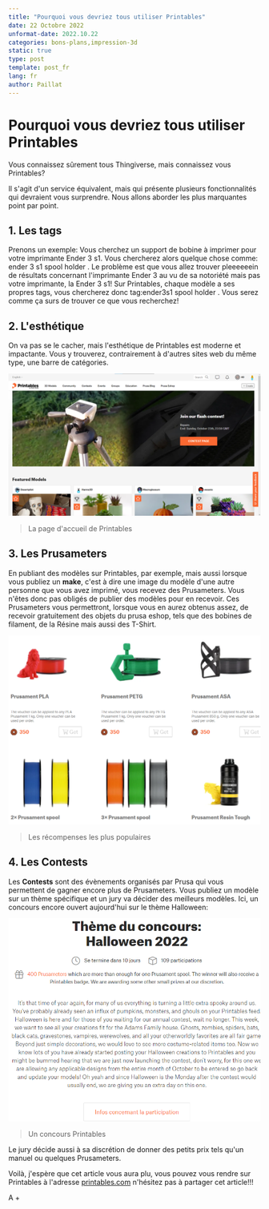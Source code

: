 ```yaml
---
title: "Pourquoi vous devriez tous utiliser Printables"
date: 22 Octobre 2022
unformat-date: 2022.10.22
categories: bons-plans,impression-3d
static: true
type: post
template: post_fr
lang: fr
author: Paillat
---
```


<!-- <img src="<!-- image ->" alt="post main image" class="post-main-image"> -->

# Pourquoi vous devriez tous utiliser Printables

Vous connaissez sûrement tous Thingiverse, mais connaissez vous Printables?

Il s'agit d'un service équivalent, mais qui présente plusieurs fonctionnalités qui devraient vous surprendre. Nous allons aborder les plus marquantes point par point.

## 1. Les tags

Prenons un exemple: Vous cherchez un support de bobine à imprimer pour votre imprimante Ender 3 s1. Vous chercherez alors quelque chose comme: ender 3 s1 spool holder . Le problème est que vous allez trouver pleeeeeein de résultats concernant l'imprimante Ender 3 au vu de sa notoriété mais pas votre imprimante, la Ender 3 s1! Sur Printables, chaque modèle a ses propres tags, vous chercherez donc tag:ender3s1 spool holder . Vous serez comme ça surs de trouver ce que vous recherchez!

## 2. L'esthétique

On va pas se le cacher, mais l'esthétique de Printables est moderne et impactante. Vous y trouverez, contrairement à d'autres sites web du même type, une barre de catégories.

<div class="images">
<div class="image">
<img src="/images/pourquoi-utiliser-printables/homepage.png" alt="homepage">
<blockquote class="image-caption">La page d'accueil de Printables</blockquote>
</div>
</div>

## 3. Les Prusameters

En publiant des modèles sur Printables, par exemple, mais aussi lorsque vous publiez un **make**, c'est à dire une image du modèle d'une autre personne que vous avez imprimé, vous recevez des Prusameters. Vous n'êtes donc pas obligés de publier des modèles pour en recevoir. Ces Prusameters vous permettront, lorsque vous en aurez obtenus assez, de recevoir gratuitement des objets du prusa eshop, tels que des bobines de filament, de la Résine mais aussi des T-Shirt.

<div class="images">
<div class="image">
<img src="/images/pourquoi-utiliser-printables/rewards.png" alt="rewards">
<blockquote class="image-caption">Les récompenses les plus populaires</blockquote>
</div>
</div>

## 4. Les Contests 

Les **Contests** sont des évènements organisés par Prusa qui vous permettent de gagner encore plus de Prusameters. Vous publiez un modèle sur un thème spécifique et un jury va décider des meilleurs modèles. Ici, un concours encore ouvert aujourd'hui sur le thème Halloween:

<div class="images">
<div class="image">
<img src="/images/pourquoi-utiliser-printables/contest.png" alt="contest">
<blockquote class="image-caption">Un concours Printables</blockquote>
</div>
</div>

Le jury décide aussi à sa discrétion de donner des petits prix tels qu'un manuel ou quelques Prusameters.

Voilà, j'espère que cet article vous aura plu, vous pouvez vous rendre sur Printables à l'adresse [printables.com](https://printables.com) n'hésitez pas à partager cet article!!!

A +